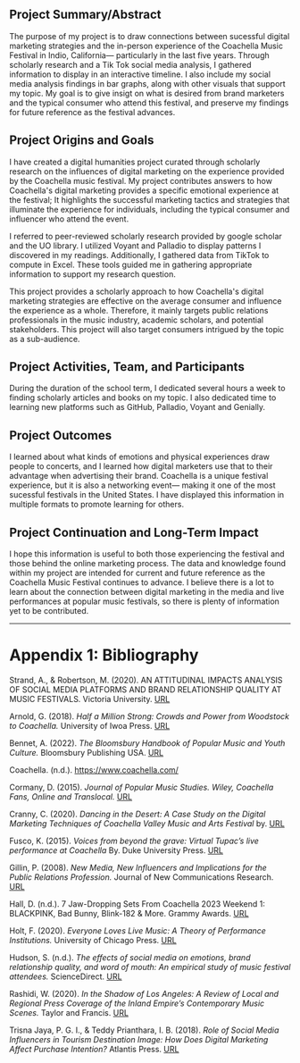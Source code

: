 
## Project Summary/Abstract 

The purpose of my project is to draw connections between sucessful digital marketing strategies and the in-person experience of the Coachella Music Festival in Indio, California— particularly in the last five years. Through scholarly research and a Tik Tok social media analysis, I gathered information to display in an interactive timeline. I also include my social media analysis findings in bar graphs, along with other visuals that support my topic. My goal is to give insigt on what is desired from brand marketers and the typical consumer who attend this festival, and preserve my findings for future reference as the festival advances.

## Project Origins and Goals
I have created a digital humanities project curated through scholarly research on the influences of digital marketing on the experience provided by the Coachella music festival. My project contributes answers to how Coachella's digital marketing provides a specific emotional experience at the festival; It highlights the successful marketing tactics and strategies that illuminate the experience for individuals, including the typical consumer and influencer who attend the event. 

I referred to peer-reviewed scholarly research provided by google scholar and the UO library. I utilized Voyant and Palladio to display patterns I discovered in my readings. Additionally, I gathered data from TikTok to compute in Excel. These tools guided me in gathering appropriate information to support my research question.

This project provides a scholarly approach to how Coachella's digital marketing strategies are effective on the average consumer and influence the experience as a whole. Therefore, it mainly targets public relations professionals in the music industry, academic scholars, and potential stakeholders. This project will also target consumers intrigued by the topic as a sub-audience. 

## Project Activities, Team, and Participants

During the duration of the school term, I dedicated several hours a week to finding scholarly articles and books on my topic. I also dedicated time to learning new platforms such as GitHub, Palladio, Voyant and Genially. 

## Project Outcomes
 I learned about what kinds of emotions and physical experiences draw people to concerts, and I learned how digital marketers use that to their advantage when advertising their brand. Coachella is a unique festival experience, but it is also a networking event— making it one of the most sucessful festivals in the United States. I have displayed this information in multiple formats to promote learning for others.

## Project Continuation and Long-Term Impact

I hope this information is useful to both those experiencing the festival and those behind the online marketing process. The data and knowledge found within my project are intended for current and future reference as the Coachella Music Festival continues to advance. I believe there is a lot to learn about the connection between digital marketing in the media and live performances at popular music festivals, so there is plenty of information yet to be contributed.

---

# Appendix 1: Bibliography

Strand, A., & Robertson, M. (2020). AN ATTITUDINAL IMPACTS ANALYSIS OF SOCIAL MEDIA PLATFORMS AND BRAND RELATIONSHIP QUALITY AT MUSIC FESTIVALS. Victoria University. [URL](https://napier-repository.worktribe.com/preview/2659441/StrandRobertsonEventManagement26_6_2020.pdf)

Arnold, G. (2018). *Half a Million Strong: Crowds and Power from Woodstock to Coachella.* University of Iwoa Press. [URL](https://books.google.com/books?hl=en&lr=&id=bWV0DwAAQBAJ&oi=fnd&pg=PR5&dq=Woodstock+And+Beyond:+How+the+Modern+Music+Festival+Came+To+Be&ots=xADKmB7FNJ&sig=ybSGbmLLFQidrQnhIvtbJ898DDc#v=onepage&q&f=false)

Bennet, A. (2022). *The Bloomsbury Handbook of Popular Music and Youth Culture.* Bloomsbury Publishing USA. [URL](https://books.google.com/books?hl=en&lr=&id=6ZuiEAAAQBAJ&oi=fnd&pg=PT15&dq=The+Bloomsbury+Handbook+of+Popular+Music+and+Youth+Culture&ots=MsRBdhHIfY&sig=ycWy4a6nmkdqW6J0Bs_NsY9hjfg#v=onepage&q=The%20Bloomsbury%20Handbook%20of%20Popular%20Music%20and%20Youth%20Culture&f=false)

Coachella. (n.d.). https://www.coachella.com/

Cormany, D. (2015). *Journal of Popular Music Studies. Wiley, Coachella Fans, Online and Translocal.* [URL](https://www.researchgate.net/publication/277784247_Coachella_Fans_Online_and_Translocal)

Cranny, C. (2020). *Dancing in the Desert: A Case Study on the Digital Marketing Techniques of Coachella Valley Music and Arts Festival* by. [URL](https://digitalcommons.calpoly.edu/cgi/viewcontent.cgi?article=1010&context=expindsp)

Fusco, K. (2015). *Voices from beyond the grave: Virtual Tupac’s live performance at Coachella* By. Duke University Press. [URL](https://read.dukeupress.edu/camera-obscura/article/30/2%20(89)/29/58545/Voices-from-Beyond-the-Grave-Virtual-Tupac-s-Live)

Gillin, P. (2008). *New Media, New Influencers and Implications for the Public Relations Profession.* Journal of New Communications Research. [URL](https://www.issuelab.org/resources/928/928.pdf)

Hall, D. (n.d.). 7 Jaw-Dropping Sets From Coachella 2023 Weekend 1: BLACKPINK, Bad Bunny, Blink-182 & More. Grammy Awards. [URL](https://www.grammy.com/news/coachella-2023-weekend-1-recap-rosalia-bad-bunny-metro-boomin-blink-182-performances-surprises-video)

Holt, F. (2020). *Everyone Loves Live Music: A Theory of Performance Institutions.* University of Chicago Press. [URL](https://press.uchicago.edu/ucp/books/book/chicago/E/bo61910974.html)

Hudson, S. (n.d.). *The effects of social media on emotions, brand relationship quality, and word of mouth: An empirical study of music festival attendees.* ScienceDirect. [URL](https://www.sciencedirect.com/science/article/abs/pii/S026151771400171X?via%3Dihub)

Rashidi, W. (2020). *In the Shadow of Los Angeles: A Review of Local and Regional Press Coverage of the Inland Empire’s Contemporary Music Scenes.* Taylor and Francis. [URL](https://www.tandfonline.com/doi/figure/10.1080/03007766.2020.1730648?scroll=top&needAccess=true&role=tab&aria-labelledby=figs-data)

Trisna Jaya, P. G. I., & Teddy Prianthara, I. B. (2018). *Role of Social Media Influencers in Tourism Destination Image: How Does Digital Marketing Affect Purchase Intention?* Atlantis Press. [URL](https://www.atlantis-press.com/proceedings/icvhe-18/125938316#:~:text=The%20results%20show%20that%20social,with%20regard%20to%20purchase%20intention.)



